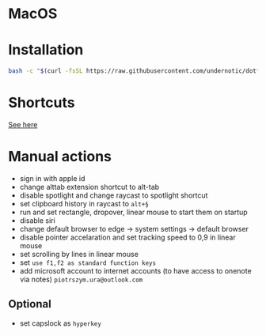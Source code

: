 # MacOS

# Installation

```bash
bash -c "$(curl -fsSL https://raw.githubusercontent.com/undernotic/dotfiles/macos/configure.sh)"
```

# Shortcuts

[See here](https://github.com/UnderNotic/dotfiles/blob/macos/SHORTCUTS.md)

# Manual actions

- sign in with apple id
- change alttab extension shortcut to alt-tab
- disable spotlight and change raycast to spotlight shortcut
- set clipboard history in raycast to `alt+§`
- run and set rectangle, dropover, linear mouse to start them on startup
- disable siri
- change default browser to edge -> system settings -> default browser
- disable pointer accelaration and set tracking speed to 0,9 in linear mouse
- set scrolling by lines in linear mouse
- set `use f1,f2 as standard function keys`
- add microsoft account to internet accounts (to have access to onenote via notes) `piotrszym.ura@outlook.com`

## Optional

- set capslock as `hyperkey`
